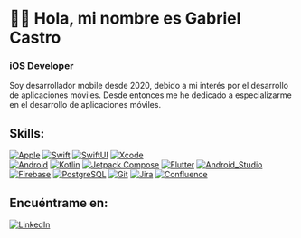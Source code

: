 #  👋🏻 Hola, mi nombre es Gabriel Castro
### iOS Developer

Soy desarrollador mobile desde 2020, debido a mi interés por el desarrollo de aplicaciones móviles.
Desde entonces me he dedicado a especializarme en el desarrollo de aplicaciones móviles.

## Skills:
[![Apple](https://img.shields.io/badge/iOS-999999?style=for-the-badge&logo=apple&logoColor=white&labelColor=101010)]()
[![Swift](https://img.shields.io/badge/Swift-FA7343?style=for-the-badge&logo=swift&logoColor=white&labelColor=101010)]()
[![SwiftUI](https://img.shields.io/badge/SwiftUI-144FEE?style=for-the-badge&logo=swift&logoColor=white&labelColor=101010)]()
[![Xcode](https://img.shields.io/badge/Xcode-1575F9?style=for-the-badge&logo=xcode&logoColor=white&labelColor=101010)]()
</br>
[![Android](https://img.shields.io/badge/Android-3DDC84?style=for-the-badge&logo=android&logoColor=white&labelColor=101010)]()
[![Kotlin](https://img.shields.io/badge/Kotlin-0095D5?style=for-the-badge&logo=kotlin&logoColor=white&labelColor=101010)]()
[![Jetpack Compose](https://img.shields.io/badge/Jetpack_Compose-6B9536?style=for-the-badge&logo=android&logoColor=white&labelColor=101010)]()
[![Flutter](https://img.shields.io/badge/Flutter-1DA1F2?style=for-the-badge&logo=flutter&logoColor=white&labelColor=101010)]()
[![Android_Studio](https://img.shields.io/badge/Android_Studio-14EEC3?style=for-the-badge&logo=android-studio&logoColor=white&labelColor=101010)]()
</br>
[![Firebase](https://img.shields.io/badge/Firebase-FFCA28?style=for-the-badge&logo=firebase&logoColor=white&labelColor=101010)]()
[![PostgreSQL](https://img.shields.io/badge/PostgreSQL-FFCA28?style=for-the-badge&logo=postgre_sql&logoColor=white&labelColor=101010)]()
[![Git](https://img.shields.io/badge/Git-14EEC3?style=for-the-badge&logo=git&logoColor=white&labelColor=101010)]()
[![Jira](https://img.shields.io/badge/Jira-1575F9?style=for-the-badge&logo=jira&logoColor=white&labelColor=101010)]()
[![Confluence](https://img.shields.io/badge/Confluence-1575F9?style=for-the-badge&logo=confluence&logoColor=white&labelColor=101010)]()
</br>

## Encuéntrame en:
[![LinkedIn](https://img.shields.io/badge/LinkedIn-Gabriel_Castro-0077B5?style=for-the-badge&logo=linkedin&logoColor=white&labelColor=101010)](https://www.linkedin.com/in/gcalvarez)
